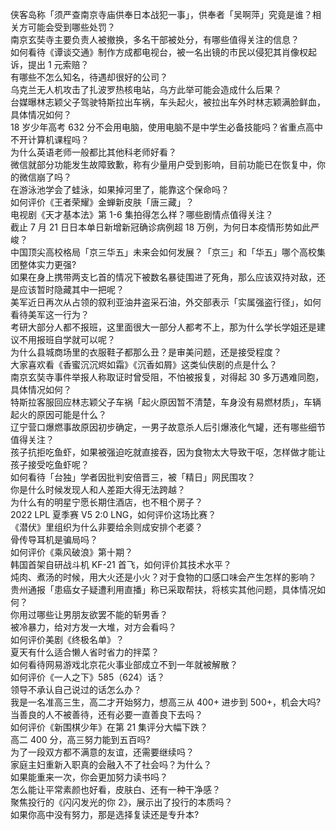 侠客岛称「须严查南京寺庙供奉日本战犯一事」，供奉者「吴啊萍」究竟是谁？相关方可能会受到哪些处罚？  
南京玄奘寺主要负责人被撤换，多名干部被处分，有哪些值得关注的信息？  
如何看待《谭谈交通》制作方成都电视台，被一名出镜的市民以侵犯其肖像权起诉，提出 1 元索赔？  
有哪些不怎么知名，待遇却很好的公司？  
乌克兰无人机攻击了扎波罗热核电站，乌方此举可能会造成什么后果？  
台媒曝林志颖父子驾驶特斯拉出车祸，车头起火，被拉出车外时林志颖满脸鲜血，具体情况如何？  
18 岁少年高考 632 分不会用电脑，使用电脑不是中学生必备技能吗？省重点高中不开计算机课程吗？  
为什么英语老师一般都比其他科老师好看？  
微信就部分功能发生故障致歉，称有少量用户受到影响，目前功能已在恢复中，你的微信崩了吗？  
在游泳池学会了蛙泳，如果掉河里了，能靠这个保命吗？  
如何评价《王者荣耀》金蝉新皮肤「唐三藏」？  
电视剧《天才基本法》第 1-6 集拍得怎么样？哪些剧情点值得关注？  
截止 7 月 21 日日本单日新增新冠确诊病例超 18 万例，为何日本疫情形势如此严峻？  
中国顶尖高校格局「京三华五」未来会如何发展？「京三」和「华五」哪个高校集团整体实力更强?  
如果在身上携带两支匕首的情况下被数名暴徒围进了死角，那么应该双持对敌，还是应该暂时隐藏其中一把呢？  
美军近日再次从占领的叙利亚油井盗采石油，外交部表示「实属强盗行径」，如何看待美军这一行为？  
考研大部分人都不报班，这里面很大一部分人都考不上，那为什么学长学姐还是建议不用报班自学就可以呢？  
为什么县城商场里的衣服鞋子都那么丑？是审美问题，还是接受程度？  
大家喜欢看《香蜜沉沉烬如霜》《沉香如屑》这类仙侠剧的点是什么？  
南京玄奘寺事件举报人称取证时曾受阻，不怕被报复，对得起 30 多万遇难同胞，具体情况如何？  
特斯拉客服回应林志颖父子车祸「起火原因暂不清楚，车身没有易燃材质」，车辆起火的原因可能是什么？  
辽宁营口爆燃事故原因初步确定，一男子故意杀人后引爆液化气罐，还有哪些细节值得关注？  
孩子抗拒吃鱼虾，如果被强迫吃就直接吞，因为食物太大导致干呕，怎样做才能让孩子接受吃鱼虾呢？  
如何看待「台独」学者因批判安倍晋三，被「精日」网民围攻？  
你是什么时候发现人和人差距大得无法跨越？  
为什么有的明星宁愿长期住酒店，也不租个房子？  
2022 LPL 夏季赛 V5 2:0 LNG，如何评价这场比赛？  
《潜伏》里组织为什么非要给余则成安排个老婆？  
骨传导耳机是骗局吗？  
如何评价《乘风破浪》第十期？  
韩国首架自研战斗机 KF-21 首飞，如何评价其技术水平？  
炖肉、煮汤的时候，用大火还是小火？对于食物的口感口味会产生怎样的影响？  
贵州通报「患癌女子疑遭利用直播」称已采取帮扶，将核实其他问题，具体情况如何？  
你用过哪些让男朋友欲罢不能的斩男香？  
被冷暴力，给对方发一大堆，对方会看吗？  
如何评价美剧《终极名单》？  
夏天有什么适合懒人省时省力的拌菜？  
如何看待网易游戏北京花火事业部成立不到一年就被解散？  
如何评价《一人之下》585（624）话？  
领导不承认自己说过的话怎么办？  
我是一名准高三生，高二才开始努力，想高三从 400+ 进步到 500+，机会大吗?  
当善良的人不被善待，还有必要一直善良下去吗？  
如何评价《新围棋少年》在第 21 集评分大幅下跌？  
高二 400 分，高三努力能到五百吗?  
为了一段双方都不满意的友谊，还需要继续吗？  
家庭主妇重新入职真的会融入不了社会吗？为什么？  
如果能重来一次，你会更加努力读书吗？  
怎么能让平常素颜也好看，皮肤白、还有一种干净感？  
聚焦投行的《闪闪发光的你 2》，展示出了投行的本质吗？  
如果你高中没有努力，那是选择复读还是专升本?  
